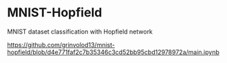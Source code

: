 # MNIST-Hopfield
MNIST dataset classification with Hopfield network

https://github.com/grinvolod13/mnist-hopfield/blob/d4e771faf2c7b35346c3cd52bb95cbd12978972a/main.ipynb
